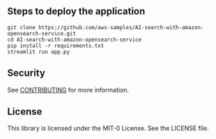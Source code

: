 ## Steps to deploy the application

```
git clone https://github.com/aws-samples/AI-search-with-amazon-opensearch-service.git
cd AI-search-with-amazon-opensearch-service
pip install -r requirements.txt 
streamlit run app.py
```

## Security

See [CONTRIBUTING](CONTRIBUTING.md#security-issue-notifications) for more information.

## License

This library is licensed under the MIT-0 License. See the LICENSE file.

